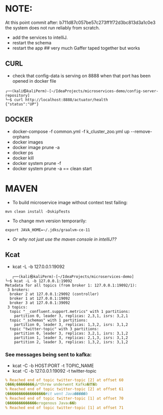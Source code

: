 # NOTE:

At this point commit after: b711d87c057be57c273ff1f72d3bc813d3a1c0e3 the system does not run reliably from scratch.

- add the services to intelliJ.
- restart the schema
- restart the app ## very much Gaffer taped together but works

## CURL

- check that config-data is serving on 8888 when that port has been opened in docker file

```ignorelang
┌──(kali㉿kaliPerm)-[~/IdeaProjects/microservices-demo/config-server-repository]
└─$ curl http://localhost:8888/actuator/health                         
{"status":"UP"}   

```

## DOCKER

- docker-compose -f common.yml -f k_cluster_zoo.yml up --remove-orphans
- docker images
- docker image prune -a
- docker ps
- docker kill
- docker system prune -f
- docker system prune -a == clean start

# MAVEN

- To build microservice image without context test failing:

```ignorelang
mvn clean install -DskipTests
```

- To change mvn version temporarily:

```ignorelang
export JAVA_HOME=~/.jdks/graalvm-ce-11
```

- *Or why not just use the maven console in intelliJ??*

## Kcat

- kcat -L -b 127.0.0.1:19092

```ignorelang
   ┌──(kali㉿kaliPerm)-[~/IdeaProjects/microservices-demo]
└─$ kcat -L -b 127.0.0.1:19092
Metadata for all topics (from broker 1: 127.0.0.1:19092/1):
 3 brokers:
  broker 2 at 127.0.0.1:29092 (controller)
  broker 1 at 127.0.0.1:19092
  broker 3 at 127.0.0.1:39092
 3 topics:
  topic "__confluent.support.metrics" with 1 partitions:
    partition 0, leader 3, replicas: 2,3,1, isrs: 3,2,1
  topic "_schemas" with 1 partitions:
    partition 0, leader 3, replicas: 1,3,2, isrs: 3,1,2
  topic "twitter-topic" with 3 partitions:
    partition 0, leader 3, replicas: 3,2,1, isrs: 3,1,2
    partition 1, leader 3, replicas: 2,1,3, isrs: 3,1,2
    partition 2, leader 3, replicas: 1,3,2, isrs: 3,1,2
```

### See messages being sent to kafka:

- kcat -C -b HOST:PORT -t TOPIC_NAME
- kcat -C -b 127.0.0.1:19092 -t twitter-topic

```yaml
% Reached end of topic twitter-topic [2] at offset 60
Q���բ��������ٶ&*threw underwent Kafka�撚�b
% Reached end of topic twitter-topic [2] at offset 61
Q�����������������#it went Java�����b
% Reached end of topic twitter-topic [1] at offset 70
Q�������������erogenous Java৩��b
% Reached end of topic twitter-topic [1] at offset 71


```


